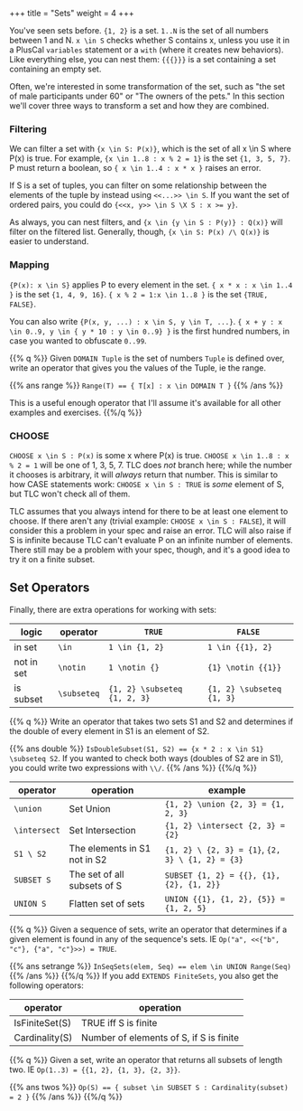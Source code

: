 +++
title = "Sets"
weight = 4
+++

You've seen sets before. `{1, 2}` is a set. `1..N` is the set of all numbers between 1 and N. `x \in S` checks whether S contains x, unless you use it in a PlusCal `variables` statement or a `with` (where it creates new behaviors). Like everything else, you can nest them: `{{{}}}` is a set containing a set containing an empty set.

Often, we're interested in some transformation of the set, such as "the set of male participants under 60" or "The owners of the pets." In this section we'll cover three ways to transform a set and how they are combined.

### Filtering

We can filter a set with `{x \in S: P(x)}`, which is the set of all x \in S where P(x) is true. For example, `{x \in 1..8 : x % 2 = 1}` is the set `{1, 3, 5, 7}`. P must return a boolean, so `{ x \in 1..4 : x * x }` raises an error.

If S is a set of tuples, you can filter on some relationship between the elements of the tuple by instead using `<<...>> \in S`. If you want the set of ordered pairs, you could do `{<<x, y>> \in S \X S : x >= y}`.

As always, you can nest filters, and `{x \in {y \in S : P(y)} : Q(x)}` will filter on the filtered list. Generally, though, `{x \in S: P(x) /\ Q(x)}` is easier to understand.


### Mapping

`{P(x): x \in S}` applies P to every element in the set. `{ x * x : x \in 1..4 }` is the set `{1, 4, 9, 16}`. `{ x % 2 = 1:x \in 1..8 }` is the set `{TRUE, FALSE}`. 

You can also write `{P(x, y, ...) : x \in S, y \in T, ...}`. `{ x + y : x \in 0..9, y \in { y * 10 : y \in 0..9} }` is the first hundred numbers, in case you wanted to obfuscate `0..99`.

{{% q %}}
Given `DOMAIN Tuple` is the set of numbers `Tuple` is defined over, write an operator that gives you the values of the Tuple, ie the range.

{{% ans range %}}
`Range(T) == { T[x] : x \in DOMAIN T }`
{{% /ans %}}

This is a useful enough operator that I'll assume it's available for all other examples and exercises.
{{%/q %}}

### CHOOSE

`CHOOSE x \in S : P(x)` is some x where P(x) is true. `CHOOSE x \in 1..8 : x % 2 = 1` will be one of 1, 3, 5, 7. TLC does _not_ branch here; while the number it chooses is arbitrary, it will _always_ return that number. This is similar to how CASE statements work: `CHOOSE x \in S : TRUE` is _some_ element of S, but TLC won't check all of them.

TLC assumes that you always intend for there to be at least one element to choose. If there aren't any (trivial example: `CHOOSE x \in S : FALSE`), it will consider this a problem in your spec and raise an error. TLC will also raise if S is infinite because TLC can't evaluate P on an infinite number of elements. There still may be a problem with your spec, though, and it's a good idea to try it on a finite subset.


## Set Operators

Finally, there are extra operations for working with sets:

logic | operator | `TRUE` | `FALSE`
------|--------|--------|--------
in set|  `\in` | `1 \in {1, 2}` | `1 \in {{1}, 2}` 
not in set | `\notin` | `1 \notin {}` | `{1} \notin {{1}}`
is subset | `\subseteq` | `{1, 2} \subseteq {1, 2, 3}` | `{1, 2} \subseteq {1, 3}`


{{% q %}}
Write an operator that takes two sets S1 and S2 and determines if the double of every element in S1 is an element of S2.

{{% ans double %}}
`IsDoubleSubset(S1, S2) == {x * 2 : x \in S1} \subseteq S2`.
If you wanted to check both ways (doubles of S2 are in S1), you could write two expressions with `\\/`.
{{% /ans %}}
{{%/q %}}

operator | operation | example
-------|-----------|--------
`\union` | Set Union | `{1, 2} \union {2, 3} = {1, 2, 3}`
`\intersect` | Set Intersection | `{1, 2} \intersect {2, 3} = {2}`
`S1 \ S2` | The elements in S1 not in S2 | `{1, 2} \ {2, 3} = {1}`, `{2, 3} \ {1, 2} = {3}`
`SUBSET S` | The set of all subsets of S | `SUBSET {1, 2} = {{}, {1}, {2}, {1, 2}}`
`UNION S` | Flatten set of sets | `UNION {{1}, {1, 2}, {5}} = {1, 2, 5}`

{{% q %}}
Given a sequence of sets, write an operator that determines if a given element is found in any of the sequence's sets. IE `Op("a", <<{"b", "c"}, {"a", "c"}>>) = TRUE`.

{{% ans setrange %}}
`InSeqSets(elem, Seq) == elem \in UNION Range(Seq)`
{{% /ans %}}
{{%/q %}}
If you add `EXTENDS FiniteSets`, you also get the following operators:

operator | operation
-------|-------
IsFiniteSet(S) | TRUE iff S is finite
Cardinality(S) | Number of elements of S, if S is finite

{{% q %}}
Given a set, write an operator that returns all subsets of length two. IE `Op(1..3) = {{1, 2}, {1, 3}, {2, 3}}`.

{{% ans twos %}}
`Op(S) == { subset \in SUBSET S : Cardinality(subset) = 2 }`
{{% /ans %}}
{{%/q %}}
